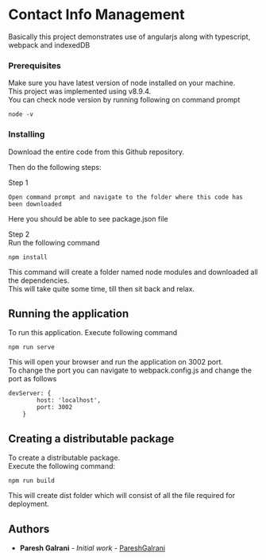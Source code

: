# Contact Info Management

Basically this project demonstrates use of angularjs along with typescript, webpack and indexedDB

### Prerequisites

Make sure you have latest version of node installed on your machine. <br />
This project was implemented using v8.9.4. <br />
You can check node version by running following on command prompt
```
node -v
```

### Installing

Download the entire code from this Github repository.

Then do the following steps:

Step 1
```
Open command prompt and navigate to the folder where this code has been downloaded
```
Here you should be able to see package.json file

Step 2 <br />
Run the following command 
```
npm install
```
This command will create a folder named node modules and downloaded all the dependencies. <br />
This will take quite some time, till then sit back and relax.



## Running the application

To run this application. Execute following command
```
npm run serve
```
This will open your browser and run the application on 3002 port. <br />
To change the port you can navigate to webpack.config.js and change the port as follows
```
devServer: {
        host: 'localhost',
        port: 3002
    }
```
## Creating a distributable package
To create a distributable package. <br />
Execute the following command:

```
npm run build
```
This will create dist folder which will consist of all the file required for deployment.

## Authors

* **Paresh Galrani** - *Initial work* - [PareshGalrani](https://github.com/Paresh-Galrani)


